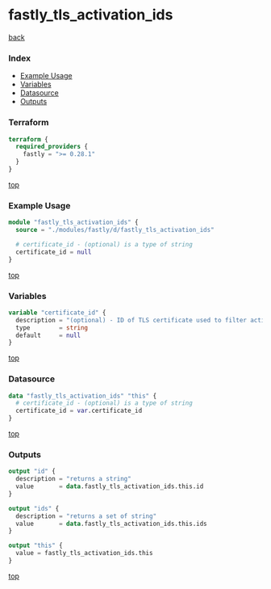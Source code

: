 # fastly_tls_activation_ids

[back](../fastly.md)

### Index

- [Example Usage](#example-usage)
- [Variables](#variables)
- [Datasource](#datasource)
- [Outputs](#outputs)

### Terraform

```terraform
terraform {
  required_providers {
    fastly = ">= 0.28.1"
  }
}
```

[top](#index)

### Example Usage

```terraform
module "fastly_tls_activation_ids" {
  source = "./modules/fastly/d/fastly_tls_activation_ids"

  # certificate_id - (optional) is a type of string
  certificate_id = null
}
```

[top](#index)

### Variables

```terraform
variable "certificate_id" {
  description = "(optional) - ID of TLS certificate used to filter activations"
  type        = string
  default     = null
}
```

[top](#index)

### Datasource

```terraform
data "fastly_tls_activation_ids" "this" {
  # certificate_id - (optional) is a type of string
  certificate_id = var.certificate_id
}
```

[top](#index)

### Outputs

```terraform
output "id" {
  description = "returns a string"
  value       = data.fastly_tls_activation_ids.this.id
}

output "ids" {
  description = "returns a set of string"
  value       = data.fastly_tls_activation_ids.this.ids
}

output "this" {
  value = fastly_tls_activation_ids.this
}
```

[top](#index)